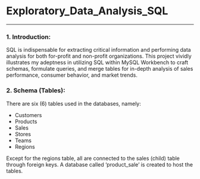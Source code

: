 # Exploratory_Data_Analysis_SQL
---
### 1. Introduction:
SQL is indispensable for extracting critical information and performing data analysis for both for-profit and non-profit organizations. This project vividly illustrates my adeptness in utilizing SQL within MySQL Workbench to craft schemas, formulate queries, and merge tables for in-depth analysis of sales performance, consumer behavior, and market trends.

### 2. Schema (Tables):
There are six (6) tables used in the databases, namely:
- Customers
- Products
- Sales
- Stores
- Teams
- Regions

Except for the regions table, all are connected to the sales (child) table through foreign keys. A database called ‘product_sale’ is created to host the tables.
